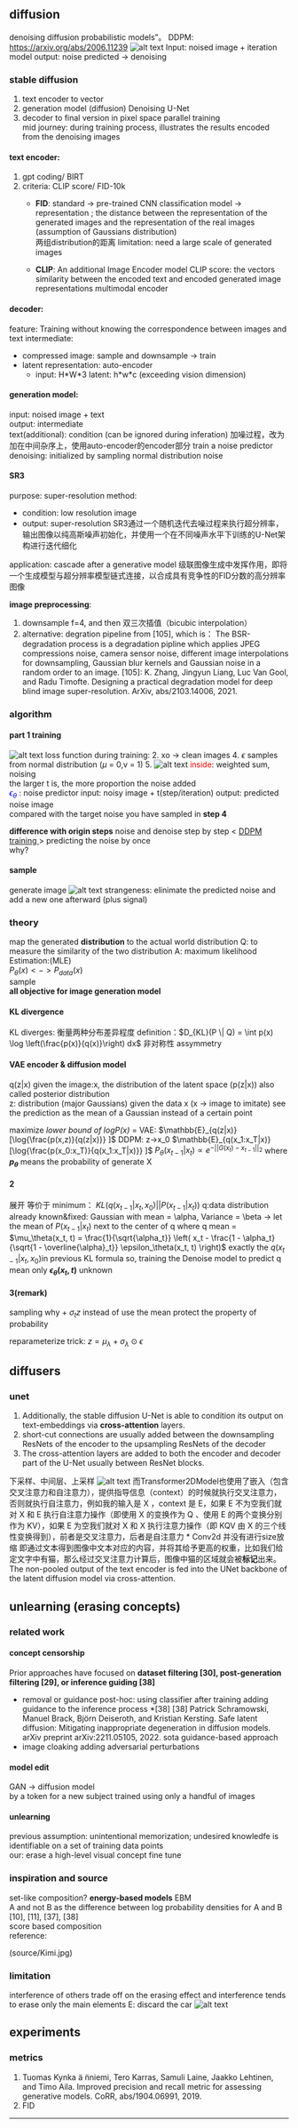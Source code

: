 ## diffusion 

denoising diffusion probabilistic models”。
DDPM: https://arxiv.org/abs/2006.11239
![alt text](source/image.png)
Input: noised image + iteration  
model
output: noise predicted -> denoising

### stable diffusion  
1. text encoder to vector  
2. generation model (diffusion) Denoising U-Net  
3. decoder to final version in pixel space
parallel training   
mid journey: during training process, illustrates the results encoded from the denoising images

#### text encoder:
1. gpt coding/ BIRT
1. criteria: CLIP score/ FID-10k  
   - **FID**: standard -> pre-trained CNN classification model -> representation ;   the distance between the representation of the generated images and the representation of the real images (assumption of Gaussians distribution)  
   两组distribution的距离
   limitation: need a large scale of generated images  

   - **CLIP**: An additional Image Encoder model
   CLIP score: the vectors similarity between the encoded text and encoded generated image representations
   multimodal encoder

#### decoder: 
feature: Training without knowing the correspondence between images and text 
intermediate: 
- compressed image: sample and downsample -> train
- latent representation:  auto-encoder  
    - input: H\*W\*3 latent: h\*w\*c (exceeding vision dimension)

#### generation model:
input: noised image + text  
output: intermediate  
text(additional): condition (can be ignored during inferation)
加噪过程，改为加在中间杂序上，使用auto-encoder的encoder部分
train a noise predictor
denoising: initialized by sampling normal distribution noise

#### SR3
purpose: super-resolution
method: 
  - condition: low resolution image
  - output: super-resolution
SR3通过一个随机迭代去噪过程来执行超分辨率，输出图像以纯高斯噪声初始化，并使用一个在不同噪声水平下训练的U-Net架构进行迭代细化

application: cascade after a generative model
级联图像生成中发挥作用，即将一个生成模型与超分辨率模型链式连接，以合成具有竞争性的FID分数的高分辨率图像

**image preprocessing**: 
1. downsample f=4, and then 双三次插值（bicubic interpolation）
2. alternative: degration pipeline from [105], which is：
The BSR-degradation process is a degradation pipline which applies JPEG compressions noise, camera sensor noise, different image interpolations for downsampling, Gaussian blur kernels and Gaussian noise in a random order to an image.
[105]: K. Zhang, Jingyun Liang, Luc Van Gool, and Radu Timofte. Designing a practical degradation model for deep blind image super-resolution. ArXiv, abs/2103.14006, 2021.


### algorithm  
#### part 1 training

![alt text](source/image.png)
loss function during training:
2. xo -> clean images
4. $\epsilon$ samples from normal distribution ($\mu$ = 0,v = 1)
5. 
![alt text](source/training.jpg)
<span style="color: red;">inside</span>:  weighted sum, noising  
  the larger t is, the more proportion the noise added  
<span style="color: blue;">$\epsilon_\theta$</span> : noise predictor
input: noisy image + t(step/iteration)
output: predicted noise image  
compared with the target noise you have sampled in **step 4**  

**difference with origin steps**
noise and denoise step by step  < <u>DDPM training </u>> predicting the noise by once  
why?

#### sample
generate image
![alt text](source/sampling.jpg)
strangeness: elinimate the predicted noise and add a new one afterward (plus signal)

### theory
map the generated **distribution** to the actual world distribution
Q: to measure the similarity of the two distribution
A: maximum likelihood Estimation:(MLE)  
  $P_\theta(x)<->P_{data}(x)$  
  sample  
**all objective for image generation model**

#### KL divergence 
KL diverges: 衡量两种分布差异程度
  definition：$D_{KL}(P \| Q) = \int p(x) \log \left(\frac{p(x)}{q(x)}\right) dx$
非对称性 assymmetry
#### VAE encoder & diffusion model
q(z|x)
given the image:x, the distribution of the latent space (p(z|x))
also called posterior distribution  
z: distribution (major Gaussians) given the data x (x -> image to imitate)
see the prediction as the mean of a Gaussian instead of a certain point

maximize *lower bound of logP(x)* = 
VAE:
$\mathbb{E}_{q(z|x)}[\log{\frac{p(x,z)}{q(z|x)}} ]$
DDPM: z->x_0
$\mathbb{E}_{q(x_1:x_T|x)}[\log{\frac{p(x_0:x_T)}{q(x_1:x_T|x)}} ]$
$P_\theta(x_{t-1}|x_t) \propto e^{-||G(x_t)-x_{t-1}||_2}$
where **$p_\theta$** means the probability of generate X

#### 2
展开
等价于 minimum：
$KL(q(x_{t-1}|x_t,x_0)||P(x_{t-1}|x_t))$
q:data distribution
already known&fixed: Gaussian with mean = \alpha, Variance = \beta
-> let the mean of $P(x_{t-1}|x_t)$ next to the center of q
where q mean = $\mu_\theta(x_t, t) = \frac{1}{\sqrt{\alpha_t}} \left( x_t - \frac{1 - \alpha_t}{\sqrt{1 - \overline{\alpha}_t}} \epsilon_\theta(x_t, t) \right)$
exactly the $q(x_{t-1}|x_t,x_0)$in previous KL formula
so, training the Denoise model to predict q mean
only **$\epsilon_\theta(x_t, t)$** unknown

#### 3(remark)
sampling
why + $\sigma_t z$
instead of use the mean
protect the property of probability

reparameterize trick:
$z=μ_λ​+σ_λ⊙\epsilon$  


## diffusers
### unet
1. Additionally, the stable diffusion U-Net is able to condition its output on text-embeddings via **cross-attention** layers.
2. short-cut connections are usually added between the downsampling ResNets of the encoder to the upsampling ResNets of the decoder
3. The cross-attention layers are added to both the encoder and decoder part of the U-Net usually between ResNet blocks.

下采样、中间层、上采样
![alt text](source/block.png)
而Transformer2DModel也使用了嵌入（包含交叉注意力和自注意力），提供指导信息（context）的时候就执行交叉注意力，否则就执行自注意力，例如我的输入是 X ，context 是 E，如果 E 不为空我们就对 X 和 E 执行自注意力操作（即使用 X 的变换作为 Q 、使用 E 的两个变换分别作为 KV），如果 E 为空我们就对 X 和 X 执行注意力操作（即 KQV 由 X 的三个线性变换得到），前者是交叉注意力，后者是自注意力
\* Conv2d 并没有进行size放缩
即通过文本得到图像中文本对应的内容，并将其给予更高的权重，比如我们给定文字中有猫，那么经过交叉注意力计算后，图像中猫的区域就会被**标记**出来。
The non-pooled output of the text encoder is fed into the UNet backbone of the latent diffusion model via cross-attention.

## unlearning (erasing concepts)  
### related work  
#### concept censorship  
Prior approaches have focused on **dataset filtering [30], post-generation filtering [29], or inference guiding [38]**
- removal or guidance
post-hoc: using classifier after training
adding guidance to the inference process \*[38]
[38] Patrick Schramowski, Manuel Brack, Björn Deiseroth, and Kristian Kersting. Safe latent diffusion: Mitigating inappropriate degeneration in diffusion models. arXiv preprint arXiv:2211.05105, 2022.
sota guidance-based approach
- image cloaking
  adding adversarial perturbations
#### model edit
GAN -> diffusion model  
by a token for a new subject trained using only a handful of images  
#### unlearning
previous assumption: unintentional memorization; undesired knowledfe is identifiable on a set of training data points  
our: erase a high-level visual concept
fine tune  
### inspiration and source
set-like composition?
**energy-based models** EBM  
A and not B as the difference between log probability densities for A and B
[10], [11], [37], [38]  
score based composition  
reference: 
<!-- ![alt text](<>) -->
(source/Kimi.jpg)
### limitation
interference of others
trade off on the erasing effect and interference
tends to erase only the main elements
E: discard the car
![alt text](source/edited_car.png)

## experiments
### metrics
1. Tuomas Kynka ̈a ̈nniemi, Tero Karras, Samuli Laine, Jaakko Lehtinen, and Timo Aila. Improved precision and recall metric for assessing generative models. CoRR, abs/1904.06991, 2019.
2. FID

---

